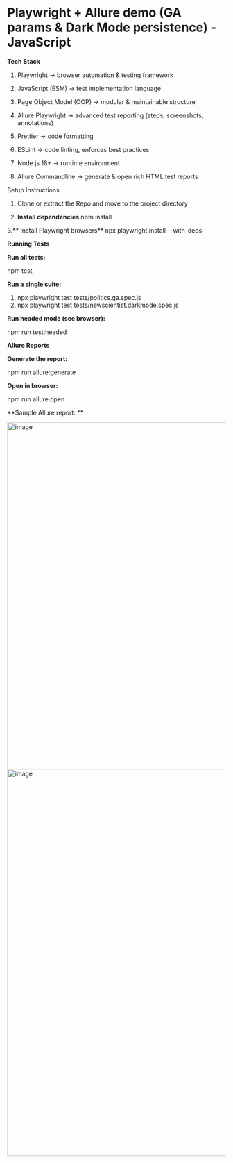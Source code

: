 # Playwright + Allure demo (GA params & Dark Mode persistence) - JavaScript

**Tech Stack**

1) Playwright → browser automation & testing framework

2) JavaScript (ESM) → test implementation language

3) Page Object Model (OOP) → modular & maintainable structure

4) Allure Playwright → advanced test reporting (steps, screenshots, annotations)

5) Prettier → code formatting

6) ESLint → code linting, enforces best practices

7) Node.js 18+ → runtime environment

8) Allure Commandline → generate & open rich HTML test reports


Setup Instructions
1. Clone or extract the Repo and move to the project directory

2. **Install dependencies**
npm install

3.** Install Playwright browsers**
npx playwright install --with-deps

**Running Tests**

**Run all tests:**

npm test

**Run a single suite:**

1) npx playwright test tests/politics.ga.spec.js
2) npx playwright test tests/newscientist.darkmode.spec.js


**Run headed mode (see browser):**

npm run test:headed

**Allure Reports**

**Generate the report:**

npm run allure:generate

**Open in browser:**

npm run allure:open

**Sample Allure report: **

<img width="1704" height="799" alt="image" src="https://github.com/user-attachments/assets/0c3486d9-d438-4ce3-ad7c-6d1cd70089f9" />


<img width="1708" height="892" alt="image" src="https://github.com/user-attachments/assets/c9b7ddab-cf88-421b-a7fe-9cca0edadfb3" />


